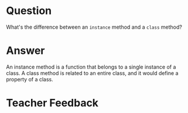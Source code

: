 # Question
What's the difference between an `instance` method and a `class` method?

# Answer
An instance method is a function that belongs to a single instance of a class. A class method is related to an entire class, and it would define a property of a class.

# Teacher Feedback